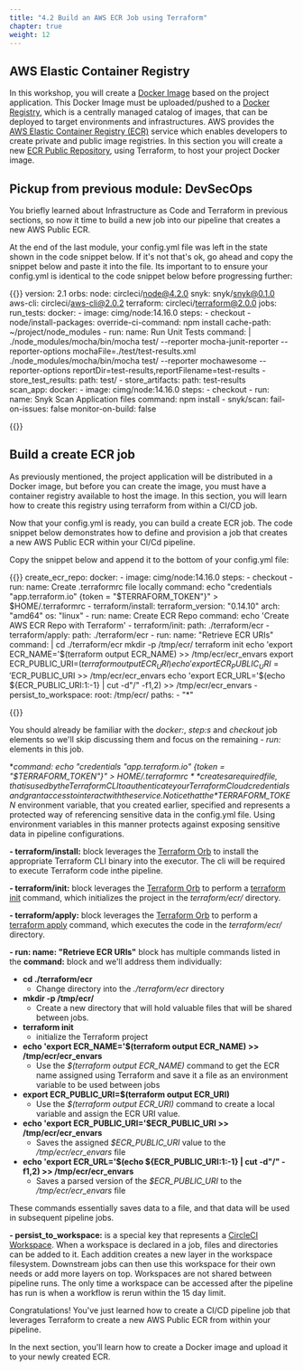 ```yaml
---
title: "4.2 Build an AWS ECR Job using Terraform"
chapter: true
weight: 12
---
```


## AWS Elastic Container Registry

In this workshop, you will create a [Docker Image][7] based on the project application. This Docker Image must be uploaded/pushed to a [Docker Registry][7], which is a centrally managed catalog of images, that can be deployed to target environments and infrastructures. AWS provides the [AWS Elastic Container Registry (ECR)][2] service which enables developers to create private and public image registries. In this section you will create a new [ECR Public Repository][8], using Terraform, to host your project Docker image.

## Pickup from previous module: DevSecOps

You briefly learned about Infrastructure as Code and Terraform in previous sections, so now it time to build a new job into our pipeline that creates a new AWS Public ECR.

At the end of the last module, your config.yml file was left in the state shown in the code snippet below. If it's not that's ok, go ahead and copy the snippet below and paste it into the file. Its important to to ensure your config.yml is identical to the code snippet below before progressing further:

{{<highlight yaml>}}
version: 2.1
orbs:
  node: circleci/node@4.2.0
  snyk: snyk/snyk@0.1.0
  aws-cli: circleci/aws-cli@2.0.2
  terraform: circleci/terraform@2.0.0
jobs:
  run_tests:
    docker:
      - image: cimg/node:14.16.0
    steps:
      - checkout
      - node/install-packages:
          override-ci-command: npm install
          cache-path: ~/project/node_modules
      - run:
          name: Run Unit Tests
          command: |
            ./node_modules/mocha/bin/mocha test/ --reporter mocha-junit-reporter --reporter-options mochaFile=./test/test-results.xml
            ./node_modules/mocha/bin/mocha test/ --reporter mochawesome --reporter-options reportDir=test-results,reportFilename=test-results
      - store_test_results:
          path: test/
      - store_artifacts:
          path: test-results          
  scan_app:
    docker:
      - image: cimg/node:14.16.0
    steps:
      - checkout
      - run:
          name: Snyk Scan Application files 
          command: npm install 
      - snyk/scan:
          fail-on-issues: false
          monitor-on-build: false

{{</highlight>}}

## Build a create ECR job

As previously mentioned, the project application will be distributed in a Docker image, but before you can create the image, you must have a container registry available to host the image. In this section, you will learn how to create this registry using terraform from within a CI/CD job.

Now that your config.yml is ready, you can build a create ECR job. The code snippet below demonstrates how to define and provision a job that creates a new AWS Public ECR within your CI/Cd pipeline.

Copy the snippet below and append it to the bottom of your config.yml file:

{{<highlight yaml>}}
  create_ecr_repo:
    docker:
      - image: cimg/node:14.16.0
    steps:
      - checkout
      - run:
          name: Create .terraformrc file locally
          command: echo "credentials \"app.terraform.io\" {token = \"$TERRAFORM_TOKEN\"}" > $HOME/.terraformrc
      - terraform/install:
          terraform_version: "0.14.10"
          arch: "amd64"
          os: "linux"
      - run:
          name: Create ECR Repo
          command: echo 'Create AWS ECR Repo with Terraform'
      - terraform/init:
          path: ./terraform/ecr
      - terraform/apply:
          path: ./terraform/ecr
      - run: 
          name: "Retrieve ECR URIs"
          command: |
            cd ./terraform/ecr
            mkdir -p /tmp/ecr/
            terraform init
            echo 'export ECR_NAME='$(terraform output ECR_NAME) >> /tmp/ecr/ecr_envars
            export ECR_PUBLIC_URI=$(terraform output ECR_URI)
            echo 'export ECR_PUBLIC_URI='$ECR_PUBLIC_URI >> /tmp/ecr/ecr_envars
            echo 'export ECR_URL='$(echo ${ECR_PUBLIC_URI:1:-1} | cut -d"/" -f1,2) >> /tmp/ecr/ecr_envars
      - persist_to_workspace:
          root: /tmp/ecr/
          paths:
            - "*"

{{</highlight>}}

You should already be familiar with the *docker:*, *step:s* and *checkout* job elements so we'll skip discussing them and focus on the remaining *- run:* elements in this job.

**command: echo "credentials \"app.terraform.io\" {token = \"$TERRAFORM_TOKEN\"}" > $HOME/.terraformrc** creates a required file, that is used by the Terraform CLI to authenticate your Terraform Cloud credentials and grant access to interact with the service. Notice that the *$TERRAFORM_TOKEN* environment variable, that you created earlier, specified and represents a protected way of referencing sensitive data in the config.yml file. Using environment variables in this manner protects against exposing sensitive data in pipeline configurations.

**- terraform/install:** block leverages the [Terraform Orb][9] to install the appropriate Terraform CLI binary into the executor. The cli will be required to execute Terraform code inthe pipeline.

**- terraform/init:** block leverages the [Terraform Orb][9] to perform a [terraform init][10] command, which initializes the project in the *terraform/ecr/* directory.

**- terraform/apply:** block leverages the [Terraform Orb][9] to perform a [terraform apply][11] command, which executes the code in the *terraform/ecr/* directory.

**- run: name: "Retrieve ECR URIs"** block has multiple commands listed in the **command:** block and we'll address them individually:

- **cd ./terraform/ecr**
    - Change directory into the *./terraform/ecr* directory
- **mkdir -p /tmp/ecr/**
    - Create a new directory that will hold valuable files that will be shared between jobs.
- **terraform init**
    - initialize the Terraform project
- **echo 'export ECR_NAME='$(terraform output ECR_NAME) >> /tmp/ecr/ecr_envars**
    - Use the *$(terraform output ECR_NAME)* command to get the ECR name assigned using Terraform and save it a file as an environment variable to be used between jobs
- **export ECR_PUBLIC_URI=$(terraform output ECR_URI)**
    - Use the *$(terraform output ECR_URI)* command to create a local variable and assign the  ECR URI value.
- **echo 'export ECR_PUBLIC_URI='$ECR_PUBLIC_URI >> /tmp/ecr/ecr_envars**
    - Saves the assigned *$ECR_PUBLIC_URI* value to the */tmp/ecr/ecr_envars* file 
- **echo 'export ECR_URL='$(echo ${ECR_PUBLIC_URI:1:-1} | cut -d"/" -f1,2) >> /tmp/ecr/ecr_envars**
    - Saves a parsed version of the *$ECR_PUBLIC_URI* to the */tmp/ecr/ecr_envars* file

These commands essentially saves data to a file, and that data will be used in subsequent pipeline jobs. 

**- persist_to_workspace:** is a special key that represents a [CircleCI Workspace][13]. When a workspace is declared in a job, files and directories can be added to it. Each addition creates a new layer in the workspace filesystem. Downstream jobs can then use this workspace for their own needs or add more layers on top. Workspaces are not shared between pipeline runs. The only time a workspace can be accessed after the pipeline has run is when a workflow is rerun within the 15 day limit.

Congratulations! You've just learned how to create a CI/CD pipeline job that leverages Terraform to create a new AWS Public ECR from within your pipeline.

In the next section, you'll learn how to create a Docker image and upload it to your newly created ECR.

<!-- URL Links index -->
[1]: https://www.terraform.io
[2]: https://aws.amazon.com/ecr/
[3]: https://aws.amazon.com/apprunner/
[4]: https://www.terraform.io/docs/cloud/
[5]: https://www.terraform.io/docs/cli/index.html
[6]: /040_circleci_setup/43_terraform_cloud_token.html
[7]: https://docs.docker.com/get-started/overview/
[8]: https://docs.aws.amazon.com/AmazonECR/latest/public/public-repositories.html
[9]: https://circleci.com/developer/orbs/orb/circleci/terraform
[10]: https://www.terraform.io/docs/cli/commands/init.html
[11]: https://www.terraform.io/docs/cli/commands/apply.html
[12]: https://circleci.com/docs/2.0/persist-data/
[13]: https://circleci.com/docs/2.0/persist-data/#using-workspaces